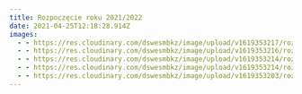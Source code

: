 ```yaml
---
title: Rozpoczęcie roku 2021/2022
date: 2021-04-25T12:18:28.914Z
images:
  - - https://res.cloudinary.com/dswesmbkz/image/upload/v1619353217/rozpocz%C4%99cie%20roku%202021%202022/IMG_8200_y648al.jpg
  - - https://res.cloudinary.com/dswesmbkz/image/upload/v1619353216/rozpocz%C4%99cie%20roku%202021%202022/IMG_8203_mta9oj.jpg
  - - https://res.cloudinary.com/dswesmbkz/image/upload/v1619353214/rozpocz%C4%99cie%20roku%202021%202022/IMG_8207_gqtzgt.jpg
  - - https://res.cloudinary.com/dswesmbkz/image/upload/v1619353214/rozpocz%C4%99cie%20roku%202021%202022/IMG_8201_abbteu.jpg
  - - https://res.cloudinary.com/dswesmbkz/image/upload/v1619353203/rozpocz%C4%99cie%20roku%202021%202022/IMG_8185_worfrt.jpg
---
```


